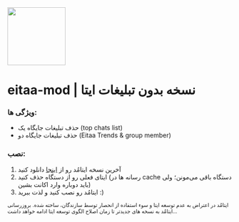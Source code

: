 <img src="https://eitaa.com/assets/images/logos/site-logo-larg.png" width="130" />

# eitaa-mod | نسخه بدون تبلیغات ایتا

### ویژگی ها:
- حذف تبلیغات جایگاه یک (top chats list)
- حذف تبلیغات جایگاه دو (Eitaa Trends & group member)

### نصب:

1. آخرین نسخه ایتامُد رو از [اینجا](https://github.com/cigeration/eitaa-mod/releases) دانلود کنید
2. ایتای فعلی رو از دستگاه حذف کنید (رسانه ها در cache دستگاه باقی می‌مونن؛ ولی باید دوباره وارد اکانت بشین)
3. ایتامُد رو نصب کنید و لذت ببرید :)




<sup>ایتامُد در اعتراض به عدم توسعه ایتا و سوء استفاده از انحصار توسط سازندگان، ساخته شده. بروزرسانی ایتامُد به نسخه های جدیدتر تا زمان اصلاح الگوی توسعه ایتا ادامه خواهد داشت...</sup>
